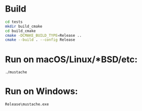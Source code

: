 # Build

```sh
cd tests
mkdir build_cmake
cd build_cmake
cmake -DCMAKE_BUILD_TYPE=Release ..
cmake --build . --config Release
```

# Run on macOS/Linux/*BSD/etc:

```
./mustache
```

# Run on Windows:

```
Release\mustache.exe
```
